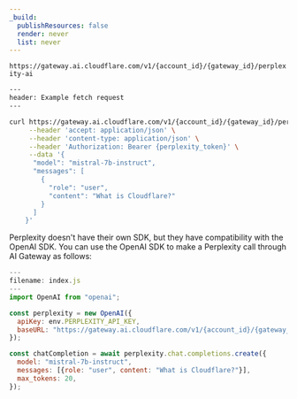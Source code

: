 ```yaml
---
_build:
  publishResources: false
  render: never
  list: never
---
```


`https://gateway.ai.cloudflare.com/v1/{account_id}/{gateway_id}/perplexity-ai`


```bash
---
header: Example fetch request
---

curl https://gateway.ai.cloudflare.com/v1/{account_id}/{gateway_id}/perplexity-ai/chat/completions \
     --header 'accept: application/json' \
     --header 'content-type: application/json' \
     --header 'Authorization: Bearer {perplexity_token}' \
     --data '{
      "model": "mistral-7b-instruct",
      "messages": [
        {
          "role": "user",
          "content": "What is Cloudflare?"
        }
      ]
    }'
```

Perplexity doesn't have their own SDK, but they have compatibility with the OpenAI SDK. You can use the OpenAI SDK to make a Perplexity call through AI Gateway as follows:

```javascript
---
filename: index.js
---
import OpenAI from "openai";

const perplexity = new OpenAI({
  apiKey: env.PERPLEXITY_API_KEY,
  baseURL: "https://gateway.ai.cloudflare.com/v1/{account_id}/{gateway_id}/perplexity-ai"
});

const chatCompletion = await perplexity.chat.completions.create({
  model: "mistral-7b-instruct",
  messages: [{role: "user", content: "What is Cloudflare?"}],
  max_tokens: 20,
});
```